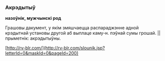 ### Акрэдытыў
**назоўнік, мужчынскі род**

Грашовы дакумент, у якім змяшчаецца распараджэнне адной крэдытнай установы другой аб выплаце каму-н. пэўнай сумы грошай. || прыметнік: акрэдытыўны.

<a rel="author">[http://rv-blr.com/](http://rv-blr.com/slounik.jsp?letterId=0&maskId=0&pageId=200)</a>
